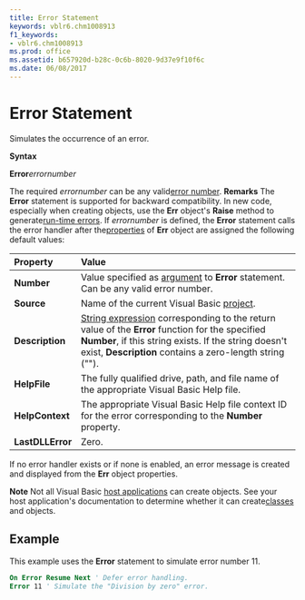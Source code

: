 ```yaml
---
title: Error Statement
keywords: vblr6.chm1008913
f1_keywords:
- vblr6.chm1008913
ms.prod: office
ms.assetid: b657920d-b28c-0c6b-8020-9d37e9f10f6c
ms.date: 06/08/2017
---
```



# Error Statement

Simulates the occurrence of an error.

 **Syntax**

 **Error**_errornumber_

The required  _errornumber_ can be any valid[error number](vbe-glossary.md).
 **Remarks**
The  **Error** statement is supported for backward compatibility. In new code, especially when creating objects, use the **Err** object's **Raise** method to generate[run-time errors](vbe-glossary.md).
If  _errornumber_ is defined, the **Error** statement calls the error handler after the[properties](vbe-glossary.md) of **Err** object are assigned the following default values:


|**Property**|**Value**|
|:-----|:-----|
|**Number**|Value specified as [argument](vbe-glossary.md) to **Error** statement. Can be any valid error number.|
|**Source**|Name of the current Visual Basic [project](vbe-glossary.md).|
|**Description**|[String expression](vbe-glossary.md) corresponding to the return value of the **Error** function for the specified **Number**, if this string exists. If the string doesn't exist, **Description** contains a zero-length string ("").|
|**HelpFile**|The fully qualified drive, path, and file name of the appropriate Visual Basic Help file.|
|**HelpContext**|The appropriate Visual Basic Help file context ID for the error corresponding to the  **Number** property.|
|**LastDLLError**|Zero.|

If no error handler exists or if none is enabled, an error message is created and displayed from the  **Err** object properties.

 **Note**  Not all Visual Basic [host applications](vbe-glossary.md) can create objects. See your host application's documentation to determine whether it can create[classes](vbe-glossary.md) and objects.


## Example

This example uses the  **Error** statement to simulate error number 11.


```vb
On Error Resume Next ' Defer error handling. 
Error 11 ' Simulate the "Division by zero" error. 

```


